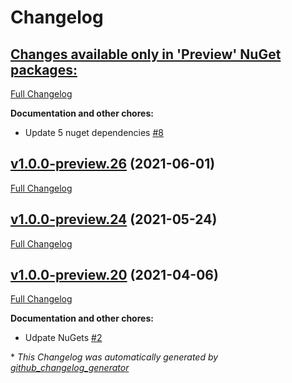# Changelog

## [**Changes available only in 'Preview' NuGet packages:**](https://github.com/nanoframework/nanoFramework.System.Net.WebSockets/tree/HEAD)

[Full Changelog](https://github.com/nanoframework/nanoFramework.System.Net.WebSockets/compare/v1.0.0-preview.26...HEAD)

**Documentation and other chores:**

- Update 5 nuget dependencies [\#8](https://github.com/nanoframework/nanoframework.System.Net.WebSockets/pull/8)

## [v1.0.0-preview.26](https://github.com/nanoframework/nanoFramework.System.Net.WebSockets/tree/v1.0.0-preview.26) (2021-06-01)

[Full Changelog](https://github.com/nanoframework/nanoFramework.System.Net.WebSockets/compare/v1.0.0-preview.24...v1.0.0-preview.26)

## [v1.0.0-preview.24](https://github.com/nanoframework/nanoFramework.System.Net.WebSockets/tree/v1.0.0-preview.24) (2021-05-24)

[Full Changelog](https://github.com/nanoframework/nanoFramework.System.Net.WebSockets/compare/v1.0.0-preview.20...v1.0.0-preview.24)

## [v1.0.0-preview.20](https://github.com/nanoframework/nanoFramework.System.Net.WebSockets/tree/v1.0.0-preview.20) (2021-04-06)

[Full Changelog](https://github.com/nanoframework/nanoFramework.System.Net.WebSockets/compare/7b0814ff45a2c381c0c23964b0c702916529ab5f...v1.0.0-preview.20)

**Documentation and other chores:**

- Udpate NuGets [\#2](https://github.com/nanoframework/nanoframework.System.Net.WebSockets/pull/2)



\* *This Changelog was automatically generated by [github_changelog_generator](https://github.com/github-changelog-generator/github-changelog-generator)*
